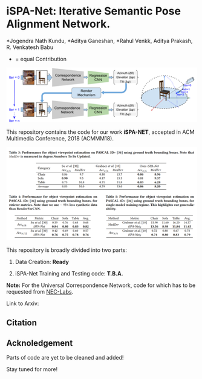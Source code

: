 # iSPA-Net: Iterative Semantic Pose Alignment Network.

*Jogendra Nath Kundu, *Aditya Ganeshan, *Rahul Venkk, Aditya Prakash, R. Venkatesh Babu

* = equal Contribution


![overview](misc/acmmm.png)


This repository contains the code for our work **iSPA-NET**, accepted in ACM Multimedia Conference, 2018 (ACMMM18).

![results](misc/acmmm_results.png)


This repository is broadly divided into two parts:

1) Data Creation: **Ready**

2) iSPA-Net Training and Testing code: **T.B.A.**


**Note:** For the Universal Correspondence Network, code for which has to be requested from [NEC-Labs](http://www.nec-labs.com/~mas/UCN/).

Link to Arxiv:

## Citation

## Acknoledgement

Parts of code are yet to be cleaned and added!

Stay tuned for more!

 

